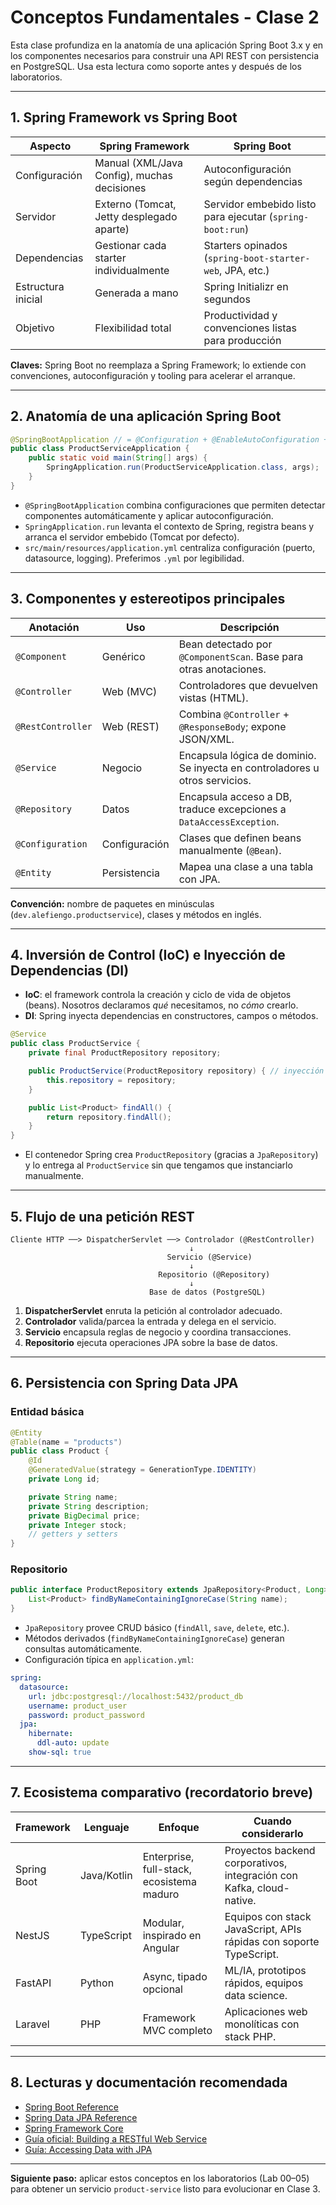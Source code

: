 # Conceptos Fundamentales - Clase 2

Esta clase profundiza en la anatomía de una aplicación Spring Boot 3.x y en los componentes necesarios para construir una API REST con persistencia en PostgreSQL. Usa esta lectura como soporte antes y después de los laboratorios.

---

## 1. Spring Framework vs Spring Boot

| Aspecto                    | Spring Framework                               | Spring Boot                                             |
|---------------------------|------------------------------------------------|--------------------------------------------------------|
| Configuración             | Manual (XML/Java Config), muchas decisiones    | Autoconfiguración según dependencias                   |
| Servidor                  | Externo (Tomcat, Jetty desplegado aparte)      | Servidor embebido listo para ejecutar (`spring-boot:run`)
| Dependencias              | Gestionar cada starter individualmente         | Starters opinados (`spring-boot-starter-web`, JPA, etc.)|
| Estructura inicial        | Generada a mano                                | Spring Initializr en segundos                          |
| Objetivo                  | Flexibilidad total                             | Productividad y convenciones listas para producción    |

**Claves:** Spring Boot no reemplaza a Spring Framework; lo extiende con convenciones, autoconfiguración y tooling para acelerar el arranque.

---

## 2. Anatomía de una aplicación Spring Boot

```java
@SpringBootApplication // = @Configuration + @EnableAutoConfiguration + @ComponentScan
public class ProductServiceApplication {
    public static void main(String[] args) {
        SpringApplication.run(ProductServiceApplication.class, args);
    }
}
```

- `@SpringBootApplication` combina configuraciones que permiten detectar componentes automáticamente y aplicar autoconfiguración.
- `SpringApplication.run` levanta el contexto de Spring, registra beans y arranca el servidor embebido (Tomcat por defecto).
- `src/main/resources/application.yml` centraliza configuración (puerto, datasource, logging). Preferimos `.yml` por legibilidad.

---

## 3. Componentes y estereotipos principales

| Anotación          | Uso | Descripción |
|--------------------|-----|-------------|
| `@Component`       | Genérico | Bean detectado por `@ComponentScan`. Base para otras anotaciones. |
| `@Controller`      | Web (MVC) | Controladores que devuelven vistas (HTML). |
| `@RestController`  | Web (REST) | Combina `@Controller` + `@ResponseBody`; expone JSON/XML. |
| `@Service`         | Negocio | Encapsula lógica de dominio. Se inyecta en controladores u otros servicios. |
| `@Repository`      | Datos | Encapsula acceso a DB, traduce excepciones a `DataAccessException`. |
| `@Configuration`   | Configuración | Clases que definen beans manualmente (`@Bean`). |
| `@Entity`          | Persistencia | Mapea una clase a una tabla con JPA. |

**Convención:** nombre de paquetes en minúsculas (`dev.alefiengo.productservice`), clases y métodos en inglés.

---

## 4. Inversión de Control (IoC) e Inyección de Dependencias (DI)

- **IoC**: el framework controla la creación y ciclo de vida de objetos (beans). Nosotros declaramos *qué* necesitamos, no *cómo* crearlo.
- **DI**: Spring inyecta dependencias en constructores, campos o métodos.

```java
@Service
public class ProductService {
    private final ProductRepository repository;

    public ProductService(ProductRepository repository) { // inyección por constructor
        this.repository = repository;
    }

    public List<Product> findAll() {
        return repository.findAll();
    }
}
```

- El contenedor Spring crea `ProductRepository` (gracias a `JpaRepository`) y lo entrega al `ProductService` sin que tengamos que instanciarlo manualmente.

---

## 5. Flujo de una petición REST

```
Cliente HTTP ──> DispatcherServlet ──> Controlador (@RestController)
                                        ↓
                                   Servicio (@Service)
                                        ↓
                                 Repositorio (@Repository)
                                        ↓
                               Base de datos (PostgreSQL)
```

1. **DispatcherServlet** enruta la petición al controlador adecuado.
2. **Controlador** valida/parcea la entrada y delega en el servicio.
3. **Servicio** encapsula reglas de negocio y coordina transacciones.
4. **Repositorio** ejecuta operaciones JPA sobre la base de datos.

---

## 6. Persistencia con Spring Data JPA

### Entidad básica
```java
@Entity
@Table(name = "products")
public class Product {
    @Id
    @GeneratedValue(strategy = GenerationType.IDENTITY)
    private Long id;

    private String name;
    private String description;
    private BigDecimal price;
    private Integer stock;
    // getters y setters
}
```

### Repositorio
```java
public interface ProductRepository extends JpaRepository<Product, Long> {
    List<Product> findByNameContainingIgnoreCase(String name);
}
```

- `JpaRepository` provee CRUD básico (`findAll`, `save`, `delete`, etc.).
- Métodos derivados (`findByNameContainingIgnoreCase`) generan consultas automáticamente.
- Configuración típica en `application.yml`:

```yaml
spring:
  datasource:
    url: jdbc:postgresql://localhost:5432/product_db
    username: product_user
    password: product_password
  jpa:
    hibernate:
      ddl-auto: update
    show-sql: true
```

---

## 7. Ecosistema comparativo (recordatorio breve)

| Framework   | Lenguaje  | Enfoque | Cuando considerarlo |
|-------------|-----------|--------|---------------------|
| Spring Boot | Java/Kotlin | Enterprise, full-stack, ecosistema maduro | Proyectos backend corporativos, integración con Kafka, cloud-native. |
| NestJS      | TypeScript  | Modular, inspirado en Angular | Equipos con stack JavaScript, APIs rápidas con soporte TypeScript. |
| FastAPI     | Python      | Async, tipado opcional | ML/IA, prototipos rápidos, equipos data science. |
| Laravel     | PHP         | Framework MVC completo | Aplicaciones web monolíticas con stack PHP. |

---

## 8. Lecturas y documentación recomendada

- [Spring Boot Reference](https://docs.spring.io/spring-boot/docs/current/reference/html/)
- [Spring Data JPA Reference](https://docs.spring.io/spring-data/jpa/docs/current/reference/html/)
- [Spring Framework Core](https://docs.spring.io/spring-framework/docs/current/reference/html/core.html)
- [Guía oficial: Building a RESTful Web Service](https://spring.io/guides/gs/rest-service/)
- [Guía: Accessing Data with JPA](https://spring.io/guides/gs/accessing-data-jpa/)

---

**Siguiente paso:** aplicar estos conceptos en los laboratorios (Lab 00–05) para obtener un servicio `product-service` listo para evolucionar en Clase 3.
